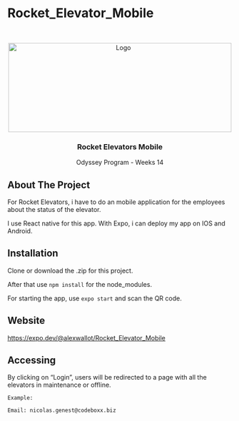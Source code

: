 # Rocket_Elevator_Mobile
<!-- PROJECT LOGO -->
<br />
<p align="center">
  <a href="https://rocketlift.ca/assets/_rocket/R2-3c6296bf2343b849b947f8ccfce0de61dd34ba7f9e2a23a53d0a743bc4604e3c.png">
    <img src="https://rocketlift.ca/assets/_rocket/R2-3c6296bf2343b849b947f8ccfce0de61dd34ba7f9e2a23a53d0a743bc4604e3c.png" alt="Logo" width="500" height="200">
  </a>

  <h3 align="center">Rocket Elevators Mobile
</h3>
  
  <p align="center">
    Odyssey Program - Weeks 14
  </p>
</p>



<!-- ABOUT THE PROJECT -->
## About The Project

For Rocket Elevators, i have to do an mobile application for the employees about the status of the elevator.

I use React native for this app. With Expo, i can deploy my app on IOS and Android.

## Installation

Clone or download the .zip for this project. 

After that use `npm install` for the node_modules.

For starting the app, use `expo start` and scan the QR code.

## Website

https://expo.dev/@alexwallot/Rocket_Elevator_Mobile

## Accessing

By clicking on “Login”, users will be redirected to a page with all the elevators in maintenance or offline.
	
	Example: 

	Email: nicolas.genest@codeboxx.biz
